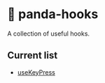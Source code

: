 # 🐼 panda-hooks

A collection of useful hooks.

## Current list

- [useKeyPress](./docs/useKeyPress.md)